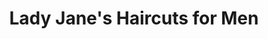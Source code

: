 ---
title: "Lady Jane's Haircuts for Men"
url: /peoria/lady-janes-haircuts-for-men/
shop: Friseur
---